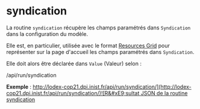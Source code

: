 # syndication

La routine `syndication` récupère les champs paramétrés dans `Syndication` dans la configuration du modèle.

Elle est, en particulier, utilisée avec le format [Resources Grid](../../administration/modele/format/resourcesgrid.md) pour représenter sur la page d'accueil les champs paramétrés dans `Syndication`.

Elle doit alors être déclarée dans `Value` \(Valeur\) selon :

/api/run/syndication

**Exemple** : [http://lodex-cop21.dpi.inist.fr/api/run/syndication/](http://lodex-cop21.dpi.inist.fr/api/run/syndication/)![R&#xE9;sultat JSON de la routine syndication](../../.gitbook/assets/routinesyndication.png)

